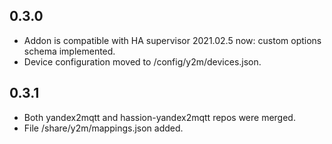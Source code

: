 ## 0.3.0
- Addon is compatible with HA supervisor 2021.02.5 now: custom options schema implemented.
- Device configuration moved to /config/y2m/devices.json.
## 0.3.1
- Both yandex2mqtt and hassion-yandex2mqtt repos were merged.
- File /share/y2m/mappings.json added.